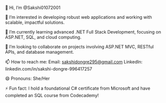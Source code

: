 👋 Hi, I’m @Sakshi01072001

👀 I’m interested in developing robust web applications and working with scalable, impactful solutions.

🌱 I’m currently learning advanced .NET Full Stack Development, focusing on ASP.NET, SQL, and cloud computing.

💞️ I’m looking to collaborate on projects involving ASP.NET MVC, RESTful APIs, and database management.

📫 How to reach me:
Email: sakshidongre295@gmail.com
LinkedIn: linkedin.com/in/sakshi-dongre-996417257

😄 Pronouns: She/Her

⚡ Fun fact: I hold a foundational C# certificate from Microsoft and have completed an SQL course from Codecademy!
